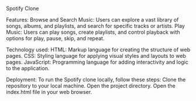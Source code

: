 Spotify Clone

Features:
Browse and Search Music: Users can explore a vast library of songs, albums, and playlists, and search for specific tracks or artists.
Play Music: Users can play songs, create playlists, and control playback with options for play, pause, skip, and repeat.

Technology used: 
HTML: Markup language for creating the structure of web pages. 
CSS: Styling language for applying visual styles and layouts to web pages. 
JavaScript: Programming language for adding interactivity and logic to the application.

Deployment:
To run the Spotify clone locally, follow these steps:
Clone the repository to your local machine. 
Open the project directory. 
Open the index.html file in your web browser.
